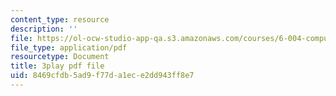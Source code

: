 ```yaml
---
content_type: resource
description: ''
file: https://ol-ocw-studio-app-qa.s3.amazonaws.com/courses/6-004-computation-structures-spring-2017/8469cfdb5ad9f77da1ece2dd943ff8e7_q38KAGAKORk.pdf
file_type: application/pdf
resourcetype: Document
title: 3play pdf file
uid: 8469cfdb-5ad9-f77d-a1ec-e2dd943ff8e7
---
```

